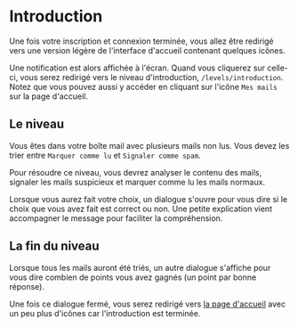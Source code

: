 # Introduction

Une fois votre inscription et connexion terminée, vous allez être redirigé
vers une version légère de l'interface d'accueil contenant quelques icônes.

Une notification est alors affichée à l'écran. Quand vous cliquerez sur
celle-ci, vous serez redirigé vers le niveau d'introduction, `/levels/introduction`. Notez que vous pouvez aussi y accéder en cliquant sur l'icône `Mes mails` sur la page d'accueil.

## Le niveau

Vous êtes dans votre boîte mail avec plusieurs mails non lus.
Vous devez les trier entre `Marquer comme lu` et `Signaler comme spam`.

Pour résoudre ce niveau, vous devrez analyser le contenu des mails, signaler les mails suspicieux et marquer comme lu les mails normaux.

Lorsque vous aurez fait votre choix, un dialogue s'ouvre pour vous dire si le choix que vous avez fait est correct ou non. Une petite explication vient accompagner le message pour faciliter la compréhension.

## La fin du niveau

Lorsque tous les mails auront été triés, un autre dialogue s'affiche pour vous dire combien de points vous avez gagnés (un point par bonne réponse).

Une fois ce dialogue fermé, vous serez redirigé vers [la page d'accueil](./interface-accueil.md) avec un peu plus d'icônes car l'introduction est terminée.
